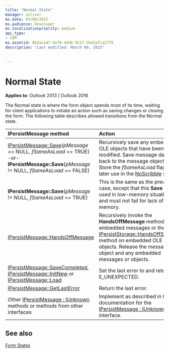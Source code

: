 ```yaml
---
title: "Normal State"
manager: soliver
ms.date: 03/09/2015
ms.audience: Developer
ms.localizationpriority: medium
api_type:
- COM
ms.assetid: 8b2acad7-5ef8-44db-911f-3bd2a7ca2778
description: "Last modified: March 09, 2015"
 
 
---
```


# Normal State

  
  
**Applies to**: Outlook 2013 | Outlook 2016 
  
The Normal state is where the form object spends most of its time, waiting for client applications to initiate an action such as saving changes or closing the form. The following table describes allowed transitions from the Normal state.
  
|**IPersistMessage method**|**Action**|**New state**|
|:-----|:-----|:-----|
|[IPersistMessage::Save](ipersistmessage-save.md)(_pMessage ==_ NULL,  _fSameAsLoad ==_ TRUE)  <br/> -or-  <br/> **IPersistMessage::Save**(_pMessage !=_ NULL,  _fSameAsLoad ==_ FALSE)  <br/> |Recursively save any embedded OLE objects that have been modified. Save message data back to the message object. Store the  _fSameAsLoad_ flag for later use in the [NoScribble](noscribble-state.md) state.  <br/> |NoScribble  <br/> |
|**IPersistMessage::Save**(_pMessage !=_ NULL,  _fSameAsLoad ==_ TRUE)  <br/> |This is the same as the previous case, except that this **Save** call is used in low-memory situations and must not fail for lack of memory.  <br/> |NoScribble  <br/> |
|[IPersistMessage::HandsOffMessage](ipersistmessage-handsoffmessage.md) <br/> |Recursively invoke the **HandsOffMessage** method on embedded messages or the OLE [IPersistStorage::HandsOffStorage](https://msdn.microsoft.com/library/1e5ef26f-d8e7-4fa6-bfc4-19dace35314d%28Office.15%29.aspx) method on embedded OLE objects. Release the message object and any embedded messages or objects.  <br/> |[HandsOffFromNormal](handsofffromnormal-state.md) <br/> |
|[IPersistMessage::SaveCompleted](ipersistmessage-savecompleted.md), [IPersistMessage::InitNew](ipersistmessage-initnew.md) or [IPersistMessage::Load](ipersistmessage-load.md) <br/> |Set the last error to and return E_UNEXPECTED.  <br/> |Normal  <br/> |
|[IPersistMessage::GetLastError](ipersistmessage-getlasterror.md) <br/> |Return the last error.  <br/> |Normal  <br/> |
|Other [IPersistMessage : IUnknown](ipersistmessageiunknown.md) methods or methods from other interfaces  <br/> |Implement as described in the documentation for the [IPersistMessage : IUnknown](ipersistmessageiunknown.md) interface.  <br/> |Normal  <br/> |
   
## See also



[Form States](form-states.md)

